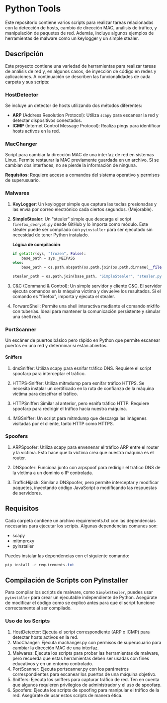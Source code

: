 # Python Tools

Este repositorio contiene varios scripts para realizar tareas relacionadas con la detección de hosts, cambio de dirección MAC, análisis de tráfico, y manipulación de paquetes de red. Además, incluye algunos ejemplos de herramientas de malware como un keylogger y un simple stealer.

## Descripción

Este proyecto contiene una variedad de herramientas para realizar tareas de análisis de red y, en algunos casos, de inyección de código en redes y aplicaciones. A continuación se describen las funcionalidades de cada carpeta y sus scripts:

### HostDetector

Se incluye un detector de hosts utilizando dos métodos diferentes:
- **ARP** (Address Resolution Protocol): Utiliza `scapy` para escanear la red y detectar dispositivos conectados.
- **ICMP** (Internet Control Message Protocol): Realiza pings para identificar hosts activos en la red.

### MacChanger

Script para cambiar la dirección MAC de una interfaz de red en sistemas Linux. Permite restaurar la MAC previamente guardada en un archivo. Si se cambian dos interfaces, no se pierde la información de ninguna.

**Requisitos**: Requiere acceso a comandos del sistema operativo y permisos de superusuario.

### Malwares

1. **KeyLogger**: Un keylogger simple que captura las teclas presionadas y las envía por correo electrónico cada ciertos segundos. (Mejorable).
   
2. **SimpleStealer**: Un "stealer" simple que descarga el script `firefox_decrypt.py` desde GitHub y lo importa como módulo. Este stealer puede ser compilado con `pyinstaller` para ser ejecutado sin necesidad de tener Python instalado.
   
   **Lógica de compilación**:

   ```python
   if getattr(sys, "frozen", False):
       base_path = sys._MEIPASS
   else:
       base_path = os.path.abspath(os.path.join(os.path.dirname(__file__), "..", 'SimpleStealer'))

   stealer_path = os.path.join(base_path, "SimpleStealer", "stealer.py") 
    ```
   
3. C&C (Command & Control): Un simple servidor y cliente C&C. El servidor ejecuta comandos en la máquina víctima y devuelve los resultados. Si el comando es "firefox", importa y ejecuta el stealer.

4. ForwardShell: Permite una shell interactiva mediante el comando mkfifo con tuberías. Ideal para mantener la comunicación persistente y simular una shell real.

### PortScanner

Un escáner de puertos básico pero rápido en Python que permite escanear puertos en una red y determinar si están abiertos.

#### Sniffers

1. dnsSniffer: Utiliza scapy para esnifar tráfico DNS. Requiere el script spoofarp para interceptar el tráfico.

2. HTTPS-Sniffer: Utiliza mitmdump para esnifar tráfico HTTPS. Se necesita instalar un certificado en la ruta de confianza de la máquina víctima para descifrar el tráfico.

3. HTTPSniffer: Similar al anterior, pero esnifa tráfico HTTP. Requiere spoofarp para redirigir el tráfico hacia nuestra máquina.

4. IMGSniffer: Un script para mitmdump que descarga las imágenes visitadas por el cliente, tanto HTTP como HTTPS.

### Spoofers

1. ARPSpoofer: Utiliza scapy para envenenar el tráfico ARP entre el router y la víctima. Esto hace que la víctima crea que nuestra máquina es el router.

2. DNSpoofer: Funciona junto con arpspoof para redirigir el tráfico DNS de la víctima a un dominio o IP controlada.

3. TrafficHijack: Similar a DNSpoofer, pero permite interceptar y modificar paquetes, inyectando código JavaScript o modificando las respuestas de servidores.

## Requisitos

Cada carpeta contiene un archivo requirements.txt con las dependencias necesarias para ejecutar los scripts. Algunas dependencias comunes son:

- scapy 
- mitmproxy 
- pyinstaller

Puedes instalar las dependencias con el siguiente comando:

```PowerShell
pip install -r requirements.txt
```

## Compilación de Scripts con PyInstaller

Para compilar los scripts de malware, como `SimpleStealer`, puedes usar `pyinstaller` para crear un ejecutable independiente de Python. Asegúrate de modificar el código como se explicó antes para que el script funcione correctamente al ser compilado.

### Uso de los Scripts
1. HostDetector: Ejecuta el script correspondiente (ARP o ICMP) para detectar hosts activos en la red. 
2. MacChanger: Ejecuta machanger.py con permisos de superusuario para cambiar la dirección MAC de una interfaz. 
3. Malwares: Ejecuta los scripts para probar las herramientas de malware, pero recuerda que estas herramientas deben ser usadas con fines educativos y en un entorno controlado. 
4. PortScanner: Ejecuta portscanner.py con los parámetros correspondientes para escanear los puertos de una máquina objetivo. 
5. Sniffers: Ejecuta los sniffers para capturar tráfico de red. Ten en cuenta que algunos requieren privilegios de administrador y el uso de spoofarp. 
6. Spoofers: Ejecuta los scripts de spoofing para manipular el tráfico de la red. Asegúrate de usar estos scripts de manera ética.

